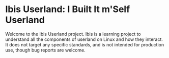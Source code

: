 
# Ibis Userland: I Built It m'Self Userland

Welcome to the Ibis Userland project. 
Ibis is a learning project to understand all the components of userland on Linux and how they interact. 
It does not target any specific standards, and is not intended for production use, though bug reports are welcome. 

